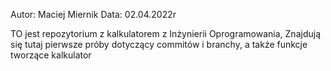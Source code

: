Autor: Maciej Miernik
Data: 02.04.2022r


TO jest repozytorium z kalkulatorem z Inżynierii Oprogramowania,
Znajdują się tutaj pierwsze próby dotyczący commitów i branchy, a także
funkcje tworzące kalkulator
